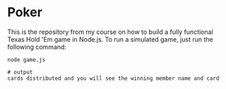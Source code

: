 # Poker
This is the repository from my course on how to build a fully functional Texas Hold 'Em game in Node.js.  To run a simulated 
game, just run the following command:

```
node game.js
```

```
# output
cards distributed and you will see the winning member name and card
```
